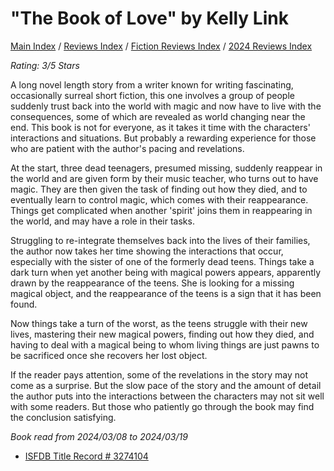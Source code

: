 # "The Book of Love" by Kelly Link

[Main Index](../../../README.md) / [Reviews Index](../../README.md) / [Fiction Reviews Index](../README.md) / [2024 Reviews Index](README.md)

*Rating: 3/5 Stars*

A long novel length story from a writer known for writing fascinating, occasionally surreal short fiction, this one involves a group of people suddenly trust back into the world with magic and now have to live with the consequences, some of which are revealed as world changing near the end. This book is not for everyone, as it takes it time with the characters' interactions and situations. But probably a rewarding experience for those who are patient with the author's pacing and revelations.

At the start, three dead teenagers, presumed missing, suddenly reappear in the world and are given form by their music teacher, who turns out to have magic. They are then given the task of finding out how they died, and to eventually learn to control magic, which comes with their reappearance. Things get complicated when another 'spirit' joins them in reappearing in the world, and may have a role in their tasks.

Struggling to re-integrate themselves back into the lives of their families, the author now takes her time showing the interactions that occur, especially with the sister of one of the formerly dead teens. Things take a dark turn when yet another being with magical powers appears, apparently drawn by the reappearance of the teens. She is looking for a missing magical object, and the reappearance of the teens is a sign that it has been found.

Now things take a turn of the worst, as the teens struggle with their new lives, mastering their new magical powers, finding out how they died, and having to deal with a magical being to whom living things are just pawns to be sacrificed once she recovers her lost object.

If the reader pays attention, some of the revelations in the story may not come as a surprise. But the slow pace of the story and the amount of detail the author puts into the interactions between the characters may not sit well with some readers. But those who patiently go through the book may find the conclusion satisfying.

*Book read from 2024/03/08 to 2024/03/19*

- [ISFDB Title Record # 3274104](https://www.isfdb.org/cgi-bin/title.cgi?3274104)
